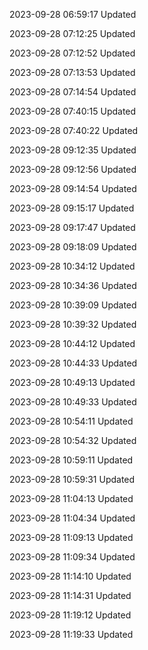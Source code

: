 2023-09-28 06:59:17 Updated

2023-09-28 07:12:25 Updated

2023-09-28 07:12:52 Updated

2023-09-28 07:13:53 Updated

2023-09-28 07:14:54 Updated

2023-09-28 07:40:15 Updated

2023-09-28 07:40:22 Updated

2023-09-28 09:12:35 Updated

2023-09-28 09:12:56 Updated

2023-09-28 09:14:54 Updated

2023-09-28 09:15:17 Updated

2023-09-28 09:17:47 Updated

2023-09-28 09:18:09 Updated

2023-09-28 10:34:12 Updated

2023-09-28 10:34:36 Updated

2023-09-28 10:39:09 Updated

2023-09-28 10:39:32 Updated

2023-09-28 10:44:12 Updated

2023-09-28 10:44:33 Updated

2023-09-28 10:49:13 Updated

2023-09-28 10:49:33 Updated

2023-09-28 10:54:11 Updated

2023-09-28 10:54:32 Updated

2023-09-28 10:59:11 Updated

2023-09-28 10:59:31 Updated

2023-09-28 11:04:13 Updated

2023-09-28 11:04:34 Updated

2023-09-28 11:09:13 Updated

2023-09-28 11:09:34 Updated

2023-09-28 11:14:10 Updated

2023-09-28 11:14:31 Updated

2023-09-28 11:19:12 Updated

2023-09-28 11:19:33 Updated

